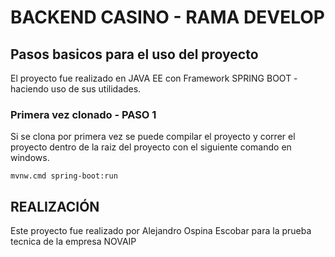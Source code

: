 # BACKEND CASINO - RAMA DEVELOP

## Pasos basicos para el uso del proyecto

El proyecto fue realizado en JAVA EE con Framework SPRING BOOT - haciendo uso de sus utilidades.

### Primera vez clonado - PASO 1

Si se clona por primera vez se puede compilar el proyecto y correr el proyecto dentro de la raiz del proyecto con el siguiente comando
en windows.
```
mvnw.cmd spring-boot:run
```

## REALIZACIÓN

Este proyecto fue realizado por Alejandro Ospina Escobar para la prueba tecnica
de la empresa NOVAIP
